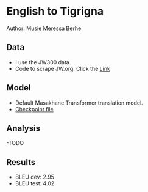 # English to Tigrigna

Author: Musie Meressa Berhe

## Data
- I use the JW300 data.
- Code to scrape JW.org. Click the [Link](https://github.com/msquarme/Parallel-Corpus/blob/master/Scraping.py "Scraping JW.org")

## Model
	
- Default Masakhane Transformer translation model.
- [Checkpoint file](https://drive.google.com/open?id=11mWDx7xPXIYMSHdXh-kuf2_RKRORoCi7)
## Analysis
	
-TODO

## Results
	
- BLEU dev: 2.95
- BLEU test: 4.02
